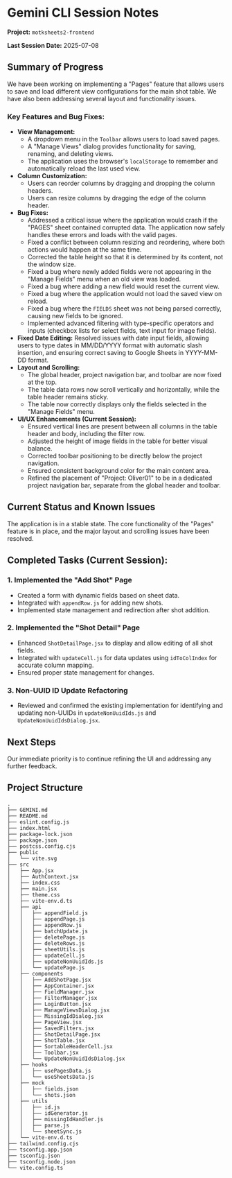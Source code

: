 # Gemini CLI Session Notes

**Project:** `motksheets2-frontend`

**Last Session Date:** 2025-07-08

## Summary of Progress

We have been working on implementing a "Pages" feature that allows users to save and load different view configurations for the main shot table. We have also been addressing several layout and functionality issues.

### Key Features and Bug Fixes:

*   **View Management:**
    *   A dropdown menu in the `Toolbar` allows users to load saved pages.
    *   A "Manage Views" dialog provides functionality for saving, renaming, and deleting views.
    *   The application uses the browser's `localStorage` to remember and automatically reload the last used view.
*   **Column Customization:**
    *   Users can reorder columns by dragging and dropping the column headers.
    *   Users can resize columns by dragging the edge of the column header.
*   **Bug Fixes:**
    *   Addressed a critical issue where the application would crash if the "PAGES" sheet contained corrupted data. The application now safely handles these errors and loads with the valid pages.
    *   Fixed a conflict between column resizing and reordering, where both actions would happen at the same time.
    *   Corrected the table height so that it is determined by its content, not the window size.
    *   Fixed a bug where newly added fields were not appearing in the "Manage Fields" menu when an old view was loaded.
    *   Fixed a bug where adding a new field would reset the current view.
    *   Fixed a bug where the application would not load the saved view on reload.
    *   Fixed a bug where the `FIELDS` sheet was not being parsed correctly, causing new fields to be ignored.
    *   Implemented advanced filtering with type-specific operators and inputs (checkbox lists for select fields, text input for image fields).
*   **Fixed Date Editing:** Resolved issues with date input fields, allowing users to type dates in MM/DD/YYYY format with automatic slash insertion, and ensuring correct saving to Google Sheets in YYYY-MM-DD format.
*   **Layout and Scrolling:**
    *   The global header, project navigation bar, and toolbar are now fixed at the top.
    *   The table data rows now scroll vertically and horizontally, while the table header remains sticky.
    *   The table now correctly displays only the fields selected in the "Manage Fields" menu.
*   **UI/UX Enhancements (Current Session):**
    *   Ensured vertical lines are present between all columns in the table header and body, including the filter row.
    *   Adjusted the height of image fields in the table for better visual balance.
    *   Corrected toolbar positioning to be directly below the project navigation.
    *   Ensured consistent background color for the main content area.
    *   Refined the placement of "Project: Oliver01" to be in a dedicated project navigation bar, separate from the global header and toolbar.

## Current Status and Known Issues

The application is in a stable state. The core functionality of the "Pages" feature is in place, and the major layout and scrolling issues have been resolved.

## Completed Tasks (Current Session):

### 1. Implemented the "Add Shot" Page
*   Created a form with dynamic fields based on sheet data.
*   Integrated with `appendRow.js` for adding new shots.
*   Implemented state management and redirection after shot addition.

### 2. Implemented the "Shot Detail" Page
*   Enhanced `ShotDetailPage.jsx` to display and allow editing of all shot fields.
*   Integrated with `updateCell.js` for data updates using `idToColIndex` for accurate column mapping.
*   Ensured proper state management for changes.

### 3. Non-UUID ID Update Refactoring
*   Reviewed and confirmed the existing implementation for identifying and updating non-UUIDs in `updateNonUuidIds.js` and `UpdateNonUuidIdsDialog.jsx`.

## Next Steps

Our immediate priority is to continue refining the UI and addressing any further feedback.

## Project Structure

```
.
├── GEMINI.md
├── README.md
├── eslint.config.js
├── index.html
├── package-lock.json
├── package.json
├── postcss.config.cjs
├── public
│   └── vite.svg
├── src
│   ├── App.jsx
│   ├── AuthContext.jsx
│   ├── index.css
│   ├── main.jsx
│   ├── theme.css
│   ├── vite-env.d.ts
│   ├── api
│   │   ├── appendField.js
│   │   ├── appendPage.js
│   │   ├── appendRow.js
│   │   ├── batchUpdate.js
│   │   ├── deletePage.js
│   │   ├── deleteRows.js
│   │   ├── sheetUtils.js
│   │   ├── updateCell.js
│   │   ├── updateNonUuidIds.js
│   │   └── updatePage.js
│   ├── components
│   │   ├── AddShotPage.jsx
│   │   ├── AppContainer.jsx
│   │   ├── FieldManager.jsx
│   │   ├── FilterManager.jsx
│   │   ├── LoginButton.jsx
│   │   ├── ManageViewsDialog.jsx
│   │   ├── MissingIdDialog.jsx
│   │   ├── PageView.jsx
│   │   ├── SavedFilters.jsx
│   │   ├── ShotDetailPage.jsx
│   │   ├── ShotTable.jsx
│   │   ├── SortableHeaderCell.jsx
│   │   ├── Toolbar.jsx
│   │   └── UpdateNonUuidIdsDialog.jsx
│   ├── hooks
│   │   ├── usePagesData.js
│   │   └── useSheetsData.js
│   ├── mock
│   │   ├── fields.json
│   │   └── shots.json
│   ├── utils
│   │   ├── id.js
│   │   ├── idGenerator.js
│   │   ├── missingIdHandler.js
│   │   ├── parse.js
│   │   └── sheetSync.js
│   └── vite-env.d.ts
├── tailwind.config.cjs
├── tsconfig.app.json
├── tsconfig.json
├── tsconfig.node.json
└── vite.config.ts
```